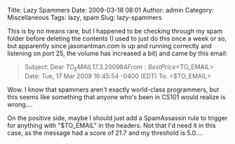 Title: Lazy Spammers
Date: 2009-03-18 08:01
Author: admin
Category: Miscellaneous
Tags: lazy, spam
Slug: lazy-spammers

This is by no means rare, but I happened to be checking through my spam
folder before deleting the contents (I used to just do this once a week
or so, but apparently since jasonantman.com is up and running correctly
and listening on port 25, the volume has increased a bit) and came by
this email:

> Subject:
> Dear $TO_EMAIL 17.3.2009 84% 0FF
> From: Best Price <$TO_EMAIL>
> Date: Tue, 17 Mar 2009 16:45:54 -0400 (EDT)
> To: <$TO_EMAIL>

Wow. I know that spammers aren't exactly world-class programmers, but
this seems like something that anyone who's been in CS101 would realize
is wrong....

On the positive side, maybe I should just add a SpamAssassin rule to
trigger for anything with "$TO\_EMAIL" in the headers. Not that I'd need
it in this case, as the message had a score of 21.7 and my threshold is
5.0....
